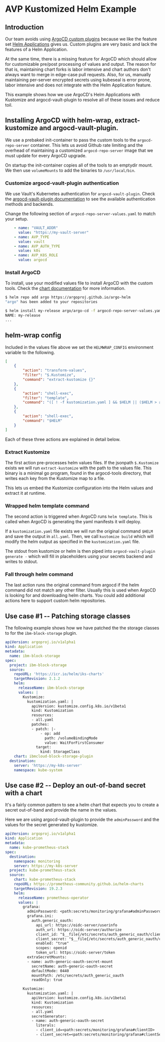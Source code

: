 # AVP Kustomized Helm Example

## Introduction

Our team avoids using [ArgoCD custom plugins](https://argo-cd.readthedocs.io/en/stable/user-guide/config-management-plugins/) because we like the feature set [Helm Applications](https://argo-cd.readthedocs.io/en/stable/user-guide/helm/) gives us.  Custom plugins are very basic and lack the features of a Helm Application.

At the same time, there is a missing feature for ArgoCD which should allow for customizable pre/post processing of values and output.  The reason for that is, maintaining chart forks is labor intensive and chart authors don't always want to merge in edge-case pull requests.  Also, for us, manually maintaining per-server encrypted secrets using kubeseal is error prone, labor intensive and does not integrate with the Helm Application feature.

This example shows how we use ArgoCD's Helm Applications with Kustomize and argocd-vault-plugin to resolve all of these issues and reduce toil.

## Installing ArgoCD with helm-wrap, extract-kustomize and argocd-vault-plugin.

We use a prebaked init-container to pass the custom tools to the `argocd-repo-server` container.  This lets us avoid Github rate limiting and the overhead of maintaining a customized `argocd-repo-server` image that we must update for every ArgoCD upgrade.

On startup the init-container copies all of the tools to an emptydir mount. We then use `volumeMounts` to add the binaries to `/usr/local/bin`.

### Customize argocd-vault-plugin authentication

We use Vault's Kubernetes authentication for `argocd-vault-plugin`.  Check the [argocd-vault-plugin documentation](https://ibm.github.io/argocd-vault-plugin/v1.5.0/backends/) to see the available authentication methods and backends.

Change the following section of `argocd-repo-server-values.yaml` to match your setup.

```yaml
    - name: "VAULT_ADDR"
      value: "https://my-vault-server"
    - name: AVP_TYPE
      value: vault
    - name: AVP_AUTH_TYPE
      value: k8s
    - name: AVP_K8S_ROLE
      value: argocd
```

### Install ArgoCD

To install, use your modified values file to install ArgoCD with the custom tools.  Check the [chart documentation](https://github.com/argoproj/argo-helm/tree/master/charts/argo-cd) for more information.

```bash
$ helm repo add argo https://argoproj.github.io/argo-helm
"argo" has been added to your repositories

$ helm install my-release argo/argo-cd -f argocd-repo-server-values.yaml
NAME: my-release
...
```

## helm-wrap config

Included in the values file above we set the `HELMWRAP_CONFIG` environment variable to the following.

```json
[
    {
        "action": "transform-values",
        "filter": "$.Kustomize",
        "command": "extract-kustomize {}"
    },
    {
        "action": "shell-exec",
        "filter": "template",
        "command": "([ ! -f kustomization.yaml ] && $HELM || ($HELM > all.yaml && kustomize build)) | argocd-vault-plugin generate -"
    },
    {
        "action": "shell-exec",
        "command": "$HELM"
    }
]
```

Each of these three actions are explained in detail below.

### Extract Kustomize

The first action pre-processes helm values files.  If the jsonpath `$.Kustomize` exists we will run `extract-kustomize` with the path to the values file.  This binary is a minimal go program, found in the argocd-tools directory, that writes each key from the Kustomize map to a file.

This lets us embed the Kustomize configuration into the Helm values and extract it at runtime.

### Wrapped helm template command

The second action is triggered when ArgoCD runs `helm template`.  This is called when ArgoCD is generating the yaml manifests it will deploy.

If a `kustomization.yaml` file exists we will run the original command `$HELM` and save the output in `all.yaml`.  Then, we call `kustomize build` which will modify the helm output as specified in the `kustomization.yaml` file.

The stdout from kustomize or helm is then piped into `argocd-vault-plugin generate -` which will fill in placeholders using your secrets backend and writes to stdout.

### Fall through helm command

The last action runs the original command from argocd if the helm command did not match any other filter.  Usually this is used when ArgoCD is looking for and downloading helm charts.  You could add additional actions here to support custom helm repositories.

## Use case #1 -- Patching storage classes

The following example shows how we have patched the the storage classes to for the `ibm-block-storage` plugin.

```yaml
apiVersion: argoproj.io/v1alpha1
kind: Application
metadata:
  name: ibm-block-storage
spec:
  project: ibm-block-storage
  source:
    repoURL: 'https://icr.io/helm/iks-charts'
    targetRevision: 2.1.2
    helm:
      releaseName: ibm-block-storage
      values: |
        Kustomize:
          kustomization.yaml: |
            apiVersion: kustomize.config.k8s.io/v1beta1
            kind: Kustomization
            resources:
            - all.yaml
            patches:
            - patch: |-
                - op: add
                  path: /volumeBindingMode
                  value: WaitForFirstConsumer
              target:
                kind: StorageClass
    chart: ibmcloud-block-storage-plugin
  destination:
    server: 'https://my-k8s-server'
    namespace: kube-system
```

## Use case #2 -- Deploy an out-of-band secret with a chart

It's a fairly common pattern to see a helm chart that expects you to create a secret out-of-band and provide the name in the values.

Here we are using argocd-vault-plugin to provide the `adminPassword` and the values for the secret generated by kustomize.

```yaml
apiVersion: argoproj.io/v1alpha1
kind: Application
metadata:
  name: kube-prometheus-stack
spec:
  destination:
    namespace: monitoring
    server: https://my-k8s-server
  project: kube-prometheus-stack
  source:
    chart: kube-prometheus-stack
    repoURL: https://prometheus-community.github.io/helm-charts
    targetRevision: 19.2.3
    helm:
      releaseName: prometheus-operator
      values: |
        grafana:
          adminPassword: <path:secrets/monitoring/grafana#adminPassword>
          grafana.ini:
            auth.generic_oauth:
              api_url: https://oidc-server/userinfo
              auth_url: https://oidc-server/authorize
              client_id: "$__file{/etc/secrets/auth_generic_oauth/client_id}"
              client_secret: "$__file{/etc/secrets/auth_generic_oauth/client_secret}"
              enabled: "true"
              scopes: openid
              token_url: https://oidc-server/token
          extraSecretMounts:
          - name: auth-generic-oauth-secret-mount
            secretName: auth-generic-oauth-secret
            defaultMode: 0440
            mountPath: /etc/secrets/auth_generic_oauth
            readOnly: true

        Kustomize:
          kustomization.yaml: |
            apiVersion: kustomize.config.k8s.io/v1beta1
            kind: Kustomization
            resources:
            - all.yaml
            secretGenerator:
            - name: auth-generic-oauth-secret
              literals:
              - client_id=<path:secrets/monitoring/grafana#clientID>
              - client_secret=<path:secrets/monitoring/grafana#clientSecret>
```

